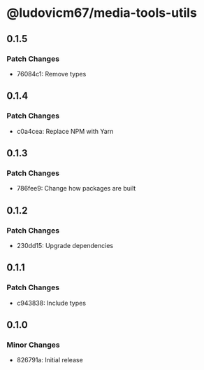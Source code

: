 # @ludovicm67/media-tools-utils

## 0.1.5

### Patch Changes

- 76084c1: Remove types

## 0.1.4

### Patch Changes

- c0a4cea: Replace NPM with Yarn

## 0.1.3

### Patch Changes

- 786fee9: Change how packages are built

## 0.1.2

### Patch Changes

- 230dd15: Upgrade dependencies

## 0.1.1

### Patch Changes

- c943838: Include types

## 0.1.0

### Minor Changes

- 826791a: Initial release
